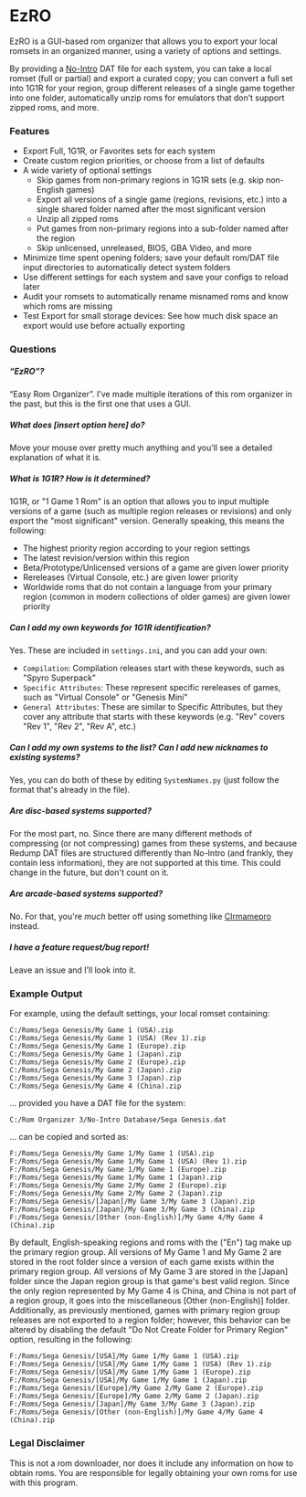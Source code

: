 # EzRO

EzRO is a GUI-based rom organizer that allows you to export your local romsets in an organized manner, using a variety of options and settings.
 
By providing a [No-Intro](https://datomatic.no-intro.org/) DAT file for each system, you can take a local romset (full or partial) and export a curated copy; you can convert a full set into 1G1R for your region, group different releases of a single game together into one folder, automatically unzip roms for emulators that don’t support zipped roms, and more.

### Features

- Export Full, 1G1R, or Favorites sets for each system
- Create custom region priorities, or choose from a list of defaults
- A wide variety of optional settings
    - Skip games from non-primary regions in 1G1R sets (e.g. skip non-English games)
    - Export all versions of a single game (regions, revisions, etc.) into a single shared folder named after the most significant version
    - Unzip all zipped roms
    - Put games from non-primary regions into a sub-folder named after the region
    - Skip unlicensed, unreleased, BIOS, GBA Video, and more
- Minimize time spent opening folders; save your default rom/DAT file input directories to automatically detect system folders
- Use different settings for each system and save your configs to reload later
- Audit your romsets to automatically rename misnamed roms and know which roms are missing
- Test Export for small storage devices: See how much disk space an export would use before actually exporting

### Questions

##### “EzRO”?
“Easy Rom Organizer”. I’ve made multiple iterations of this rom organizer in the past, but this is the first one that uses a GUI.
##### What does [insert option here] do?
Move your mouse over pretty much anything and you’ll see a detailed explanation of what it is.
##### What is 1G1R? How is it determined?
1G1R, or "1 Game 1 Rom" is an option that allows you to input multiple versions of a game (such as multiple region releases or revisions) and only export the "most significant" version.
Generally speaking, this means the following:
- The highest priority region according to your region settings
- The latest revision/version within this region
- Beta/Prototype/Unlicensed versions of a game are given lower priority
- Rereleases (Virtual Console, etc.) are given lower priority
- Worldwide roms that do not contain a language from your primary region (common in modern collections of older games) are given lower priority
##### Can I add my own keywords for 1G1R identification?
Yes. These are included in `settings.ini`, and you can add your own:
- `Compilation`: Compilation releases start with these keywords, such as "Spyro Superpack"
- `Specific Attributes`: These represent specific rereleases of games, such as "Virtual Console" or "Genesis Mini"
- `General Attributes`: These are similar to Specific Attributes, but they cover any attribute that starts with these keywords (e.g. "Rev" covers "Rev 1", "Rev 2", "Rev A", etc.)
##### Can I add my own systems to the list? Can I add new nicknames to existing systems?
Yes, you can do both of these by editing `SystemNames.py` (just follow the format that's already in the file).
##### Are disc-based systems supported?
For the most part, no. Since there are many different methods of compressing (or not compressing) games from these systems, and because Redump DAT files are structured differently than No-Intro (and frankly, they contain less information), they are not supported at this time. This could change in the future, but don't count on it.
##### Are arcade-based systems supported?
No. For that, you're *much* better off using something like [Clrmamepro](https://mamedev.emulab.it/clrmamepro/) instead.
##### I have a feature request/bug report!
Leave an issue and I’ll look into it.

### Example Output

For example, using the default settings, your local romset containing:
```
C:/Roms/Sega Genesis/My Game 1 (USA).zip
C:/Roms/Sega Genesis/My Game 1 (USA) (Rev 1).zip
C:/Roms/Sega Genesis/My Game 1 (Europe).zip
C:/Roms/Sega Genesis/My Game 1 (Japan).zip
C:/Roms/Sega Genesis/My Game 2 (Europe).zip
C:/Roms/Sega Genesis/My Game 2 (Japan).zip
C:/Roms/Sega Genesis/My Game 3 (Japan).zip
C:/Roms/Sega Genesis/My Game 4 (China).zip
```
... provided you have a DAT file for the system:
```
C:/Rom Organizer 3/No-Intro Database/Sega Genesis.dat
```
... can be copied and sorted as:
```
F:/Roms/Sega Genesis/My Game 1/My Game 1 (USA).zip
F:/Roms/Sega Genesis/My Game 1/My Game 1 (USA) (Rev 1).zip
F:/Roms/Sega Genesis/My Game 1/My Game 1 (Europe).zip
F:/Roms/Sega Genesis/My Game 1/My Game 1 (Japan).zip
F:/Roms/Sega Genesis/My Game 2/My Game 2 (Europe).zip
F:/Roms/Sega Genesis/My Game 2/My Game 2 (Japan).zip
F:/Roms/Sega Genesis/[Japan]/My Game 3/My Game 3 (Japan).zip
F:/Roms/Sega Genesis/[Japan]/My Game 3/My Game 3 (China).zip
F:/Roms/Sega Genesis/[Other (non-English)]/My Game 4/My Game 4 (China).zip
```
By default, English-speaking regions and roms with the ("En") tag make up the primary region group. All versions of My Game 1 and My Game 2 are stored in the root folder since a version of each game exists within the primary region group. All versions of My Game 3 are stored in the [Japan] folder since the Japan region group is that game's best valid region. Since the only region represented by My Game 4 is China, and China is not part of a region group, it goes into the miscellaneous [Other (non-English)] folder. Additionally, as previously mentioned, games with primary region group releases are not exported to a region folder; however, this behavior can be altered by disabling the default "Do Not Create Folder for Primary Region" option, resulting in the following:
```
F:/Roms/Sega Genesis/[USA]/My Game 1/My Game 1 (USA).zip
F:/Roms/Sega Genesis/[USA]/My Game 1/My Game 1 (USA) (Rev 1).zip
F:/Roms/Sega Genesis/[USA]/My Game 1/My Game 1 (Europe).zip
F:/Roms/Sega Genesis/[USA]/My Game 1/My Game 1 (Japan).zip
F:/Roms/Sega Genesis/[Europe]/My Game 2/My Game 2 (Europe).zip
F:/Roms/Sega Genesis/[Europe]/My Game 2/My Game 2 (Japan).zip
F:/Roms/Sega Genesis/[Japan]/My Game 3/My Game 3 (Japan).zip
F:/Roms/Sega Genesis/[Other (non-English)]/My Game 4/My Game 4 (China).zip
```

### Legal Disclaimer
This is not a rom downloader, nor does it include any information on how to obtain roms. You are responsible for legally obtaining your own roms for use with this program.